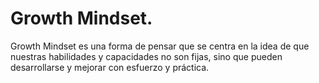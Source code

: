 # Growth Mindset. 
Growth Mindset es una forma de pensar que se centra en la idea de que nuestras habilidades y capacidades no son fijas, sino que pueden desarrollarse y mejorar con esfuerzo y práctica.
